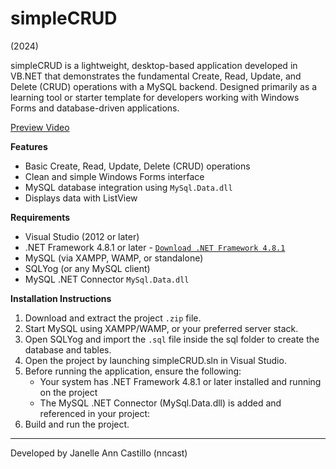 # simpleCRUD
(2024)

simpleCRUD is a lightweight, desktop-based application developed in VB.NET that demonstrates the fundamental Create, Read, Update, and Delete (CRUD) operations with a MySQL backend.
Designed primarily as a learning tool or starter template for developers working with Windows Forms and database-driven applications.

[Preview Video](https://www.youtube.com/watch?v=6MIb-sQymHw)

**Features**
- Basic Create, Read, Update, Delete (CRUD) operations
- Clean and simple Windows Forms interface
- MySQL database integration using `MySql.Data.dll`
- Displays data with ListView

**Requirements**
- Visual Studio (2012 or later)
- .NET Framework 4.8.1 or later
      - [`Download .NET Framework 4.8.1`](https://dotnet.microsoft.com/en-us/download/dotnet-framework/net481)
- MySQL (via XAMPP, WAMP, or standalone)
- SQLYog (or any MySQL client)
- MySQL .NET Connector `MySql.Data.dll`

**Installation Instructions**
1. Download and extract the project `.zip` file.
2. Start MySQL using XAMPP/WAMP, or your preferred server stack.
3. Open SQLYog and import the `.sql` file inside the sql folder to create the database and tables.
4. Open the project by launching simpleCRUD.sln in Visual Studio.
5. Before running the application, ensure the following:
      - Your system has .NET Framework 4.8.1 or later installed and running on the project
      - The MySQL .NET Connector (MySql.Data.dll) is added and referenced in your project:
6. Build and run the project.

---
Developed by Janelle Ann Castillo (nncast)
